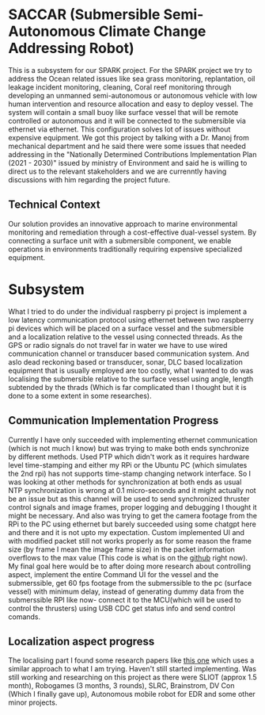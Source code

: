 # SACCAR (Submersible Semi-Autonomous Climate Change Addressing Robot)

This is a subsystem for our SPARK project. For the SPARK project we try to address the Ocean related issues like sea grass monitoring, replantation, oil leakage incident monitoring, cleaning, Coral reef monitoring through developing an unmanned semi-autonomous or autonomous vehicle with low human intervention and resource allocation and easy to deploy vessel. The system will contain a small buoy like surface vessel that will be remote controlled or autonomous and it will be connected to the submersible via ethernet via ethernet. This configuration solves lot of issues without expensive equipment. We got this project by talking with a Dr. Manoj from mechanical department and he said there were some issues that needed addressing in the "Nationally Determined Contributions Implementation Plan (2021 - 2030)" issued by ministry of Environment and said he is willing to direct us to the relevant stakeholders and we are currenntly having discussions with him regarding the project future.

## Technical Context
Our solution provides an innovative approach to marine environmental monitoring and remediation through a cost-effective dual-vessel system. By connecting a surface unit with a submersible component, we enable operations in environments traditionally requiring expensive specialized equipment.

# Subsystem

What I tried to do under the individual raspberry pi project is implement a low latency communication protocol using ethernet between two raspberry pi devices which will be placed on a surface vessel and the submersible and a localization relative to the vessel using connected threads. As the GPS or radio signals do not travel far in water we have to use wired communication channel or transducer based communication system. And aslo dead reckoning based or transducer, sonar, DLC based localization equipment that is usually employed are too costly, what I wanted to do was localising the submersible relative to the surface vessel using angle, length subtended by the thrads (Which is far complicated than I thought but it is done to a some extent in some researches). 

## Communication Implementation Progress

Currently I have only succeeded with implementing ethernet communication (which is not much I know) but was trying to make both ends synchronize by different methods. Used PTP which didn't work as it requires hardware level time-stamping and either my RPi or the Ubuntu PC (which simulates the 2nd rpi) has not supports time-stamp changing network interface. So I was looking at other methods for synchronization at both ends as usual NTP synchronization is wrong at 0.1 micro-seconds and it might actually not be an issue but as this channel will be used to send synchronized thruster control signals and image frames, proper logging and debugging I thought it might be necessary. And also was trying to get the camera footage from the RPi to the PC using ethernet but barely succeeded using some chatgpt here and there and it is not upto my expectation. Custom implemented UI and with modified packet still not works properly as for some reason the frame size (by frame I mean the image frame size) in the packet information overflows to the max value (This code is what is on the [github](https://github.com/KiranGunathilaka/SACCAR) right now). My final goal here would be to after doing more research about controlling aspect, implement the entire Command UI for the vessel and the submerssible, get 60 fps footage from the submerssible to the pc (surface vessel) with minimum delay, instead of generating dummy data from the submerssible RPI like now- connect it to the MCU(which will be used to control the thrusters) using USB CDC get status info and send control comands. 


## Localization aspect progress

The localising part I found some research papers like [this one](https://dspace.lib.cranfield.ac.uk/server/api/core/bitstreams/d97fc065-a15d-42e7-bf11-fb45f60207f1/content) which uses a similar approach to what I am trying. Haven't still started implementing. Was still working and researching on this project as there were SLIOT (approx 1.5 month), Robogames (3 months, 3 rounds), SLRC, Brainstrom, DV Con (Which I finally gave up), Autonomous mobile robot for EDR and some other minor projects.
